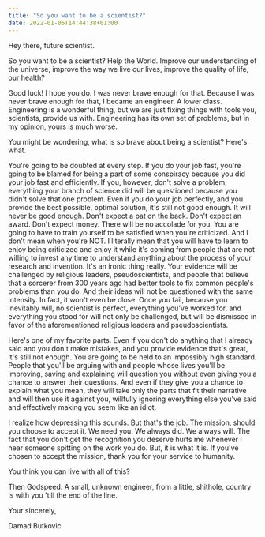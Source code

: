 ```yaml
---
title: "So you want to be a scientist?"
date: 2022-01-05T14:44:38+01:00
---
```



Hey there, future scientist.

So you want to be a scientist? Help the World. Improve our understanding of the universe, improve the way we live our lives, improve the quality of life, our health? 

Good luck! I hope you do. I was never brave enough for that. Because I was never brave enough for that, I became an engineer. A lower class. Engineering is a wonderful thing, but we are just fixing things with tools you, scientists, provide us with. Engineering has its own set of problems, but in my opinion, yours is much worse.

You might be wondering, what is so brave about being a scientist? Here's what.

You're going to be doubted at every step. If you do your job fast, you're going to be blamed for being a part of some conspiracy because you did your job fast and efficiently. If you, however, don't solve a problem, everything your branch of science did will be questioned because you didn't solve that one problem. Even if you do your job perfectly, and you provide the best possible, optimal solution, it's still not good enough. It will never be good enough. Don't expect a pat on the back. Don't expect an award. Don't expect money. There will be no accolade for you. You are going to have to train yourself to be satisfied when you're criticized. And I don't mean when you're NOT. I literally mean that you will have to learn to enjoy being criticized and enjoy it while it's coming from people that are not willing to invest any time to understand anything about the process of your research and invention. It's an ironic thing really. Your evidence will be challenged by religious leaders, pseudoscientists, and people that believe that a sorcerer from 300 years ago had better tools to fix common people's problems than you do. And their ideas will not be questioned with the same intensity. In fact, it won't even be close. Once you fail, because you inevitably will, no scientist is perfect, everything you've worked for, and everything you stood for will not only be challenged, but will be dismissed in favor of the aforementioned religious leaders and pseudoscientists.

Here's one of my favorite parts. Even if you don't do anything that I already said and you don't make mistakes, and you provide evidence that's great, it's still not enough. You are going to be held to an impossibly high standard. People that you'll be arguing with and people whose lives you'll be improving, saving and explaining will question you without even giving you a chance to answer their questions. And even if they give you a chance to explain what you mean, they will take only the parts that fit their narrative and will then use it against you, willfully ignoring everything else you've said and effectively making you seem like an idiot.

I realize how depressing this sounds. But that's the job. The mission, should you choose to accept it. We need you. We always did. We always will. The fact that you don't get the recognition you deserve hurts me whenever I hear someone spitting on the work you do. But, it is what it is. If you've chosen to accept the mission, thank you for your service to humanity.

You think you can live with all of this?

Then Godspeed. A small, unknown engineer, from a little, shithole, country is with you 'till the end of the line.

Your sincerely,

Damad Butkovic

